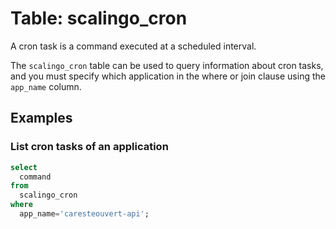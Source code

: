 # Table: scalingo_cron

A cron task is a command executed at a scheduled interval.

The `scalingo_cron` table can be used to query information about cron tasks, and you must specify which application in the where or join clause using the `app_name` column.

## Examples

### List cron tasks of an application

```sql
select
  command
from
  scalingo_cron
where
  app_name='caresteouvert-api';
```
